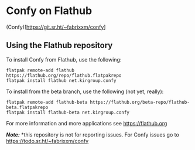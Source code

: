 # Confy on Flathub

(Confy)[https://git.sr.ht/~fabrixxm/confy]

Using the Flathub repository
----------------------------

To install Confy from Flathub, use the following:
```
flatpak remote-add flathub https://flathub.org/repo/flathub.flatpakrepo
flatpak install flathub net.kirgroup.confy
```

To install from the beta branch, use the following (not yet, really):
```
flatpak remote-add flathub-beta https://flathub.org/beta-repo/flathub-beta.flatpakrepo
flatpak install flathub-beta net.kirgroup.confy
```

For more information and more applications see https://flathub.org


***Note:*** *this repository is not for reporting issues.
For Confy issues go to https://todo.sr.ht/~fabrixxm/confy
